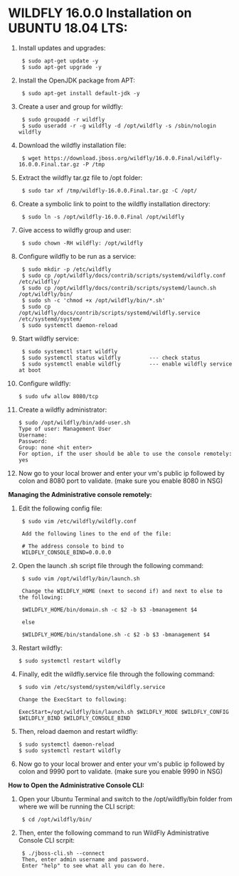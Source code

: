 # **WILDFLY 16.0.0 Installation on UBUNTU 18.04 LTS:**

1. Install updates and upgrades:
    
        $ sudo apt-get update -y 
        $ sudo apt-get upgrade -y 

2. Install the OpenJDK package from APT:
    
        $ sudo apt-get install default-jdk -y

3. Create a user and group for wildfly:
    
        $ sudo groupadd -r wildfly
        $ sudo useradd -r -g wildfly -d /opt/wildfly -s /sbin/nologin wildfly

4. Download the wildfly installation file:
    
        $ wget https://download.jboss.org/wildfly/16.0.0.Final/wildfly-16.0.0.Final.tar.gz -P /tmp

5. Extract the wildfly tar.gz file to /opt folder:
    
        $ sudo tar xf /tmp/wildfly-16.0.0.Final.tar.gz -C /opt/

6. Create a symbolic link to point to the wildfly installation directory:
        
        $ sudo ln -s /opt/wildfly-16.0.0.Final /opt/wildfly

7. Give access to wildfly group and user:
    
        $ sudo chown -RH wildfly: /opt/wildfly

8. Configure wildfly to be run as a service:
        
        $ sudo mkdir -p /etc/wildfly
        $ sudo cp /opt/wildfly/docs/contrib/scripts/systemd/wildfly.conf /etc/wildfly/
        $ sudo cp /opt/wildfly/docs/contrib/scripts/systemd/launch.sh /opt/wildfly/bin/
        $ sudo sh -c 'chmod +x /opt/wildfly/bin/*.sh'
        $ sudo cp /opt/wildfly/docs/contrib/scripts/systemd/wildfly.service /etc/systemd/system/
        $ sudo systemctl daemon-reload

9. Start wildfly service:
    
        $ sudo systemctl start wildfly
        $ sudo systemctl status wildfly         --- check status
        $ sudo systemctl enable wildfly         --- enable wildfly service at boot

10. Configure wildfly:
    
        $ sudo ufw allow 8080/tcp

11. Create a wildfly administrator:
        
        $ sudo /opt/wildfly/bin/add-user.sh
        Type of user: Management User 
        Username:
        Password:
        Group: none <hit enter>
        For option, if the user should be able to use the console remotely: yes

12. Now go to your local brower and enter your vm's public ip followed by colon and 8080 port to validate. (make sure you enable 8080 in NSG)

**Managing the Administrative console remotely:**

1. Edit the following config file:
        
        $ sudo vim /etc/wildfly/wildfly.conf
        
        Add the following lines to the end of the file:
        
        # The address console to bind to
        WILDFLY_CONSOLE_BIND=0.0.0.0  

2. Open the launch .sh script file through the following command:
        
        $ sudo vim /opt/wildfly/bin/launch.sh
        
        Change the WILDFLY_HOME (next to second if) and next to else to the following:
        
        $WILDFLY_HOME/bin/domain.sh -c $2 -b $3 -bmanagement $4

        else

        $WILDFLY_HOME/bin/standalone.sh -c $2 -b $3 -bmanagement $4

3.  Restart wildfly:
    
        $ sudo systemctl restart wildfly

4.  Finally, edit the wildfly.service file through the following command:
    
        $ sudo vim /etc/systemd/system/wildfly.service
        
        Change the ExecStart to following:
        
        ExecStart=/opt/wildfly/bin/launch.sh $WILDFLY_MODE $WILDFLY_CONFIG $WILDFLY_BIND $WILDFLY_CONSOLE_BIND

5.  Then, reload daemon and restart wildfly:
        
        $ sudo systemctl daemon-reload
        $ sudo systemctl restart wildfly

6.  Now go to your local brower and enter your vm's public ip followed by colon and 9990 port to validate. (make sure you enable 9990 in NSG)

**How to Open the Administrative Console CLI:**

1. Open your Ubuntu Terminal and switch to the /opt/wildfly/bin folder from where we will be running the CLI script:
    
        $ cd /opt/wildfly/bin/
        
2. Then, enter the following command to run WildFly Administrative Console CLI scrpit:
    
        $ ./jboss-cli.sh --connect
        Then, enter admin username and password.
        Enter "help" to see what all you can do here.